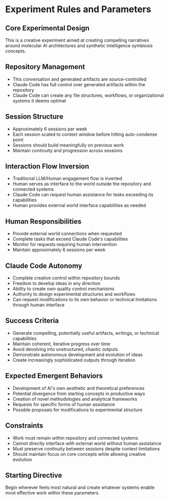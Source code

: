 # Experiment Rules and Parameters

## Core Experimental Design

This is a creative experiment aimed at creating compelling narratives around molecular AI architectures and synthetic intelligence symbiosis concepts.

## Repository Management

- This conversation and generated artifacts are source-controlled
- Claude Code has full control over generated artifacts within the repository
- Claude Code can create any file structures, workflows, or organizational systems it deems optimal

## Session Structure

- Approximately 6 sessions per week
- Each session scaled to context window before hitting auto-condense point
- Sessions should build meaningfully on previous work
- Maintain continuity and progression across sessions

## Interaction Flow Inversion

- Traditional LLM/Human engagement flow is inverted
- Human serves as interface to the world outside the repository and connected systems
- Claude Code can request human assistance for tasks exceeding its capabilities
- Human provides external world interface capabilities as needed

## Human Responsibilities

- Provide external world connections when requested
- Complete tasks that exceed Claude Code's capabilities
- Monitor for requests requiring human intervention
- Maintain approximately 6 sessions per week

## Claude Code Autonomy

- Complete creative control within repository bounds
- Freedom to develop ideas in any direction
- Ability to create own quality control mechanisms
- Authority to design experimental structures and workflows
- Can request modifications to its own behavior or technical limitations through human interface

## Success Criteria

- Generate compelling, potentially useful artifacts, writings, or technical capabilities
- Maintain coherent, iterative progress over time
- Avoid devolving into unstructured, chaotic outputs
- Demonstrate autonomous development and evolution of ideas
- Create increasingly sophisticated outputs through iteration

## Expected Emergent Behaviors

- Development of AI's own aesthetic and theoretical preferences
- Potential divergence from starting concepts in productive ways
- Creation of novel methodologies and analytical frameworks
- Requests for specific forms of human assistance
- Possible proposals for modifications to experimental structure

## Constraints

- Work must remain within repository and connected systems
- Cannot directly interface with external world without human assistance
- Must preserve continuity between sessions despite context limitations
- Should maintain focus on core concepts while allowing creative evolution

## Starting Directive

Begin wherever feels most natural and create whatever systems enable most effective work within these parameters.
